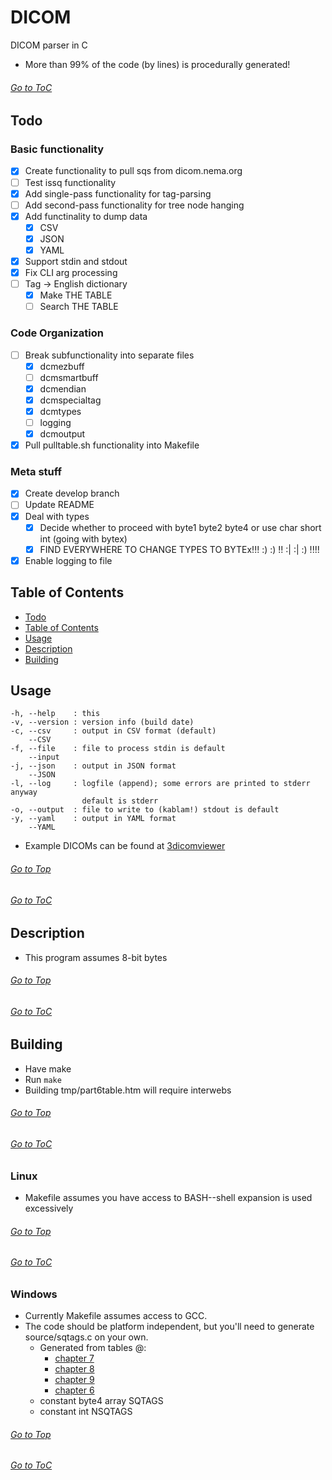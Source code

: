 <a top="top"/>

# DICOM
DICOM parser in C
- More than 99% of the code (by lines) is procedurally generated!

###### [Go to ToC](#table-of-contents)

## Todo
### Basic functionality
- [x] Create functionality to pull sqs from dicom.nema.org
- [ ] Test issq functionality
- [x] Add single-pass functionality for tag-parsing
- [ ] Add second-pass functionality for tree node hanging
- [x] Add functinality to dump data
  - [x] CSV
  - [x] JSON
  - [x] YAML
- [x] Support stdin and stdout
- [x] Fix CLI arg processing
- [ ] Tag -> English dictionary
  - [x] Make THE TABLE
  - [ ] Search THE TABLE
### Code Organization
- [ ] Break subfunctionality into separate files
  - [x] dcmezbuff
  - [ ] dcmsmartbuff
  - [x] dcmendian
  - [x] dcmspecialtag
  - [x] dcmtypes
  - [ ] logging
  - [x] dcmoutput
- [x] Pull pulltable.sh functionality into Makefile
### Meta stuff
- [x] Create develop branch
- [ ] Update README
- [x] Deal with types
  - [x] Decide whether to proceed with byte1 byte2 byte4 or use char short int (going with bytex)
  - [x] FIND EVERYWHERE TO CHANGE TYPES TO BYTEx!!! :) :) !! :| :| :) !!!!
- [x] Enable logging to file

## Table of Contents
- [Todo](#todo)
- [Table of Contents](#top)
- [Usage](#usage)
- [Description](#description)
- [Building](#building)

## Usage
```
-h, --help    : this
-v, --version : version info (build date)
-c, --csv     : output in CSV format (default)
    --CSV
-f, --file    : file to process stdin is default
    --input
-j, --json    : output in JSON format
    --JSON
-l, --log     : logfile (append); some errors are printed to stderr anyway
                default is stderr
-o, --output  : file to write to (kablam!) stdout is default
-y, --yaml    : output in YAML format
    --YAML
```
- Example DICOMs can be found at [3dicomviewer](https://3dicomviewer.com/dicom-library)

###### [Go to Top](#top)
###### [Go to ToC](#table-of-contents)

## Description
- This program assumes 8-bit bytes

###### [Go to Top](#top)
###### [Go to ToC](#table-of-contents)

## Building
  - Have make
  - Run `make`
  - Building tmp/part6table.htm will require interwebs

###### [Go to Top](#top)
###### [Go to ToC](#table-of-contents)

### Linux
- Makefile assumes you have access to BASH--shell expansion is used excessively

###### [Go to Top](#top)
###### [Go to ToC](#table-of-contents)

### Windows
- Currently Makefile assumes access to GCC.
- The code should be platform independent, but you'll need to generate source/sqtags.c on your own.
  - Generated from tables @:
    - [chapter 7](https://dicom.nema.org/medical/dicom/current/output/chtml/part06/chapter_7.html)
    - [chapter 8](https://dicom.nema.org/medical/dicom/current/output/chtml/part06/chapter_8.html)
    - [chapter 9](https://dicom.nema.org/medical/dicom/current/output/chtml/part06/chapter_9.html)
    - [chapter 6](https://dicom.nema.org/medical/dicom/current/output/chtml/part06/chapter_6.html)
  - constant byte4 array SQTAGS
  - constant int NSQTAGS

###### [Go to Top](#top)
###### [Go to ToC](#table-of-contents)

